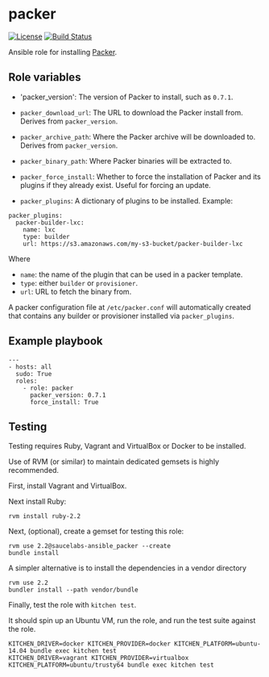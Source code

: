 # packer

[![License](https://img.shields.io/badge/license-MIT-blue.svg?style=flat)](https://raw.githubusercontent.com/saucelabs-ansible/packer/master/LICENSE)
[![Build Status](https://travis-ci.org/saucelabs-ansible/packer.svg?branch=master)](https://travis-ci.org/saucelabs-ansible/packer)

Ansible role for installing [Packer](http://packer.io).

## Role variables

- 'packer_version': The version of Packer to install, such as `0.7.1`.

- `packer_download_url`: The URL to download the Packer install from. Derives from `packer_version`.

- `packer_archive_path`: Where the Packer archive will be downloaded to. Derives from `packer_version`.

- `packer_binary_path`: Where Packer binaries will be extracted to.

- `packer_force_install`: Whether to force the installation of Packer and its plugins if they already exist. Useful for forcing an update.

- `packer_plugins`: A dictionary of plugins to be installed. Example:

```
packer_plugins:
  packer-builder-lxc:
    name: lxc
    type: builder
    url: https://s3.amazonaws.com/my-s3-bucket/packer-builder-lxc
```

  Where
  - `name`: the name of the plugin that can be used in a packer template.
  - `type`: either `builder` or `provisioner`.
  - `url`: URL to fetch the binary from.

  A packer configuration file at `/etc/packer.conf` will automatically created that contains any builder or provisioner installed via `packer_plugins`.

## Example playbook

    ---
    - hosts: all
      sudo: True
      roles:
        - role: packer
          packer_version: 0.7.1
          force_install: True

## Testing

Testing requires Ruby, Vagrant and VirtualBox or Docker to be installed.

Use of RVM (or similar) to maintain dedicated gemsets is highly recommended.

First, install Vagrant and VirtualBox.

Next install Ruby:

    rvm install ruby-2.2

Next, (optional), create a gemset for testing this role:

    rvm use 2.2@saucelabs-ansible_packer --create
    bundle install

A simpler alternative is to install the dependencies in a vendor directory

    rvm use 2.2
    bundler install --path vendor/bundle

Finally, test the role with `kitchen test`.

It should spin up an Ubuntu VM, run the role, and run the test suite against the role.

```
KITCHEN_DRIVER=docker KITCHEN_PROVIDER=docker KITCHEN_PLATFORM=ubuntu-14.04 bundle exec kitchen test
KITCHEN_DRIVER=vagrant KITCHEN_PROVIDER=virtualbox KITCHEN_PLATFORM=ubuntu/trusty64 bundle exec kitchen test
```
